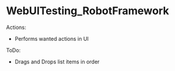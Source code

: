 # WebUITesting_RobotFramework


Actions:
- Performs wanted actions in UI

ToDo:
- Drags and Drops list items in order
